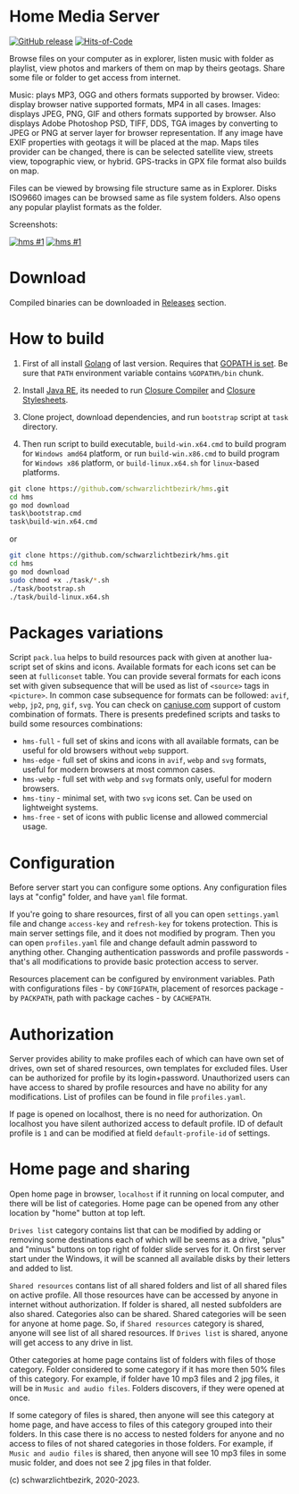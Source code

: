 
# Home Media Server

[![GitHub release](https://img.shields.io/github/v/release/schwarzlichtbezirk/hms.svg)](https://github.com/schwarzlichtbezirk/hms/releases/latest)
[![Hits-of-Code](https://hitsofcode.com/github/schwarzlichtbezirk/hms?branch=master)](https://hitsofcode.com/github/schwarzlichtbezirk/hms/view?branch=master)

Browse files on your computer as in explorer, listen music with folder as playlist, view photos and markers of them on map by theirs geotags. Share some file or folder to get access from internet.

Music: plays MP3, OGG and others formats supported by browser. Video: display browser native supported formats, MP4 in all cases. Images: displays JPEG, PNG, GIF and others formats supported by browser. Also displays Adobe Photoshop PSD, TIFF, DDS, TGA images by converting to JPEG or PNG at server layer for browser representation. If any image have EXIF properties with geotags it will be placed at the map. Maps tiles provider can be changed, there is can be selected satellite view, streets view, topographic view, or hybrid. GPS-tracks in GPX file format also builds on map.

Files can be viewed by browsing file structure same as in Explorer. Disks ISO9660 images can be browsed same as file system folders. Also opens any popular playlist formats as the folder.

Screenshots:

[![hms #1](http://images.sevstar.net/images/86980114770981357724_thumb.png)](http://images.sevstar.net/images/86980114770981357724.jpg)
[![hms #1](http://images.sevstar.net/images/08282078015756047629_thumb.png)](http://images.sevstar.net/images/08282078015756047629.jpg)

# Download

Compiled binaries can be downloaded in [Releases](https://github.com/schwarzlichtbezirk/hms/releases) section.

# How to build

1. First of all install [Golang](https://go.dev/dl/) of last version. Requires that [GOPATH is set](https://golang.org/doc/code.html#GOPATH). Be sure that `PATH` environment variable contains `%GOPATH%/bin` chunk.

2. Install [Java RE](https://www.java.com/en/download/manual.jsp), its needed to run [Closure Compiler](https://developers.google.com/closure/compiler) and [Closure Stylesheets](https://github.com/google/closure-stylesheets/releases).

3. Clone project, download dependencies, and run `bootstrap` script at `task` directory.

4. Then run script to build executable, `build-win.x64.cmd` to build program for `Windows amd64` platform, or run `build-win.x86.cmd` to build program for `Windows x86` platform, or `build-linux.x64.sh` for `linux`-based platforms.

```cmd
git clone https://github.com/schwarzlichtbezirk/hms.git
cd hms
go mod download
task\bootstrap.cmd
task\build-win.x64.cmd
```

or

```sh
git clone https://github.com/schwarzlichtbezirk/hms.git
cd hms
go mod download
sudo chmod +x ./task/*.sh
./task/bootstrap.sh
./task/build-linux.x64.sh
```

# Packages variations

Script `pack.lua` helps to build resources pack with given at another lua-script set of skins and icons. Available formats for each icons set can be seen at `fulliconset` table. You can provide several formats for each icons set with given subsequence that will be used as list of `<source>` tags in `<picture>`. In common case subsequence for formats can be followed: `avif`, `webp`, `jp2`, `png`, `gif`, `svg`. You can check on [caniuse.com](https://caniuse.com/) support of custom combination of formats. There is presents predefined scripts and tasks to build some resources combinations:

* `hms-full` - full set of skins and icons with all available formats, can be useful for old browsers without `webp` support.
* `hms-edge` - full set of skins and icons in `avif`, `webp` and `svg` formats, useful for modern browsers at most common cases.
* `hms-webp` - full set with `webp` and `svg` formats only, useful for modern browsers.
* `hms-tiny` - minimal set, with two `svg` icons set. Can be used on lightweight systems.
* `hms-free` - set of icons with public license and allowed commercial usage.

# Configuration

Before server start you can configure some options. Any configuration files lays at "config" folder, and have `yaml` file format.

If you're going to share resources, first of all you can open `settings.yaml` file and change `access-key` and `refresh-key` for tokens protection. This is main server settings file, and it does not modified by program. Then you can open `profiles.yaml` file and change default admin password to anything other. Changing authentication passwords and profile passwords - that's all modifications to provide basic protection access to server.

Resources placement can be configured by environment variables. Path with configurations files - by `CONFIGPATH`, placement of resorces package - by `PACKPATH`, path with package caches - by `CACHEPATH`.

# Authorization

Server provides ability to make profiles each of which can have own set of drives, own set of shared resources, own templates for excluded files. User can be authorized for profile by its login+password. Unauthorized users can have access to shared by profile resources and have no ability for any modifications. List of profiles can be found in file `profiles.yaml`.

If page is opened on localhost, there is no need for authorization. On localhost you have silent authorized access to default profile. ID of default profile is `1` and can be modified at field `default-profile-id` of settings.

# Home page and sharing

Open home page in browser, `localhost` if it running on local computer, and there will be list of categories. Home page can be opened from any other location by "home" button at top left.

`Drives list` category contains list that can be modified by adding or removing some destinations each of which will be seems as a drive, "plus" and "minus" buttons on top right of folder slide serves for it. On first server start under the Windows, it will be scanned all available disks by their letters and added to list.

`Shared resources` contans list of all shared folders and list of all shared files on active profile. All those resources have can be accessed by anyone in internet without authorization. If folder is shared, all nested subfolders are also shared. Categories also can be shared. Shared categories will be seen for anyone at home page. So, if `Shared resources` category is shared, anyone will see list of all shared resources. If `Drives list` is shared, anyone will get access to any drive in list.

Other categories at home page contains list of folders with files of those category. Folder considered to some category if it has more then 50% files of this category. For example, if folder have 10 mp3 files and 2 jpg files, it will be in `Music and audio files`. Folders discovers, if they were opened at once.

If some category of files is shared, then anyone will see this category at home page, and have access to files of this category grouped into their folders. In this case there is no access to nested folders for anyone and no access to files of not shared categories in those folders. For example, if `Music and audio files` is shared, then anyone will see 10 mp3 files in some music folder, and does not see 2 jpg files in that folder.

(c) schwarzlichtbezirk, 2020-2023.
